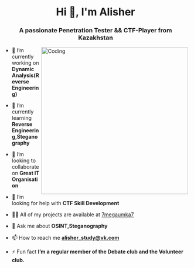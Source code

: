 <h1 align="center">Hi 👋, I'm Alisher</h1>
<h3 align="center">A passionate Penetration Tester && CTF-Player from Kazakhstan</h3>
<img align="right" alt="Coding" width="400" src="https://media.tenor.com/dj8W2Le2mzcAAAAC/nanachi-writing.gif">

- 🔭 I’m currently working on **Dynamic Analysis(Reverse Engineering)**

- 🌱 I’m currently learning **Reverse Engineering,Steganography** 

- 👯 I’m looking to collaborate on **Great IT Organisation**

- 🤝 I’m looking for help with **CTF Skill Development**

- 👨‍💻 All of my projects are available at [7megaumka7](https://github.com/7megaumka7)

- 💬 Ask me about **OSINT,Steganography**

- 📫 How to reach me **alisher_study@vk.com**

- ⚡ Fun fact **I’m a regular member of the Debate club and the Volunteer club.**
